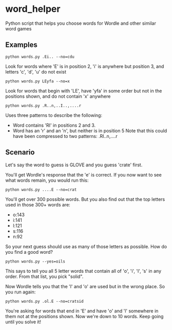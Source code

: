 # word_helper
Python script that helps you choose words for Wordle and other similar word games

## Examples

`python words.py .Ei.. --no=cdu`

Look for words where 'E' is in position 2, 'i' is anywhere
but position 3, and letters 'c', 'd', 'u' do not exist

`python words.py LEyfa --no=x`

Look for words that begin with 'LE', have 'yfa' in some order
but not in the positions shown, and do not contain 'x' anywhere
    
`python words.py .R..n,..I..,....r`

Uses three patterns to describe the following:
* Word contains 'RI' in positions 2 and 3.
* Word has an 'r' and an 'n', but neither is in position 5
Note that this could have been compressed to two patterns:
.RI..n,....r

## Scenario

Let's say the word to guess is GLOVE and you guess 'crate' first.

You'll get Wordle's response that the 'e' is correct. If you now want
to see what words remain, you would run this:

`python words.py ....E --no=crat`

You'll get over 300 possible words. But you also find out that the top letters used in
those 300+ words are:
* o:143
* i:141
* l:121
* s:116
* n:92

So your next guess should use as many of those letters as possible. How do you find a good word?

`python words.py --yes=oils`

This says to tell you all 5 letter words that contain all of 'o', 'i', 'l', 's' in any order.
From that list, you pick "solid".

Now Wordle tells you that the 'l' and 'o' are used but in the wrong place. So you run again:

`python words.py .ol.E --no=cratsid`

You're asking for words that end in 'E' and have 'o' and 'l' somewhere in them not at the positions
shown. Now we're down to 10 words. Keep going until you solve it!
